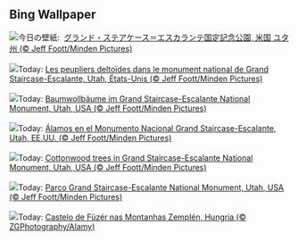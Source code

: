 ## Bing Wallpaper
![](https://www.bing.com/th?id=OHR.GrandStaircase_JA-JP3373019337_UHD.jpg&w=1000)今日の壁紙: &nbsp;[グランド・ステアケース＝エスカランテ国定記念公園, 米国 ユタ州 (© Jeff Foott/Minden Pictures)](https://www.bing.com/th?id=OHR.GrandStaircase_JA-JP3373019337_UHD.jpg)
<br><br/>
![](https://www.bing.com/th?id=OHR.GrandStaircase_FR-FR6173079763_UHD.jpg&w=1000)Today: [Les peupliers deltoïdes dans le monument national de Grand Staircase-Escalante, Utah, États-Unis (© Jeff Foott/Minden Pictures)](https://www.bing.com/th?id=OHR.GrandStaircase_FR-FR6173079763_UHD.jpg)
<br><br/>
![](https://www.bing.com/th?id=OHR.GrandStaircase_DE-DE3712466040_UHD.jpg&w=1000)Today: [Baumwollbäume im Grand Staircase-Escalante National Monument, Utah, USA (© Jeff Foott/Minden Pictures)](https://www.bing.com/th?id=OHR.GrandStaircase_DE-DE3712466040_UHD.jpg)
<br><br/>
![](https://www.bing.com/th?id=OHR.GrandStaircase_ES-ES4652634549_UHD.jpg&w=1000)Today: [Álamos en el Monumento Nacional Grand Staircase-Escalante, Utah, EE.UU. (© Jeff Foott/Minden Pictures)](https://www.bing.com/th?id=OHR.GrandStaircase_ES-ES4652634549_UHD.jpg)
<br><br/>
![](https://www.bing.com/th?id=OHR.GrandStaircase_EN-GB6284084433_UHD.jpg&w=1000)Today: [Cottonwood trees in Grand Staircase-Escalante National Monument, Utah, USA (© Jeff Foott/Minden Pictures)](https://www.bing.com/th?id=OHR.GrandStaircase_EN-GB6284084433_UHD.jpg)
<br><br/>
![](https://www.bing.com/th?id=OHR.GrandStaircase_IT-IT8917709693_UHD.jpg&w=1000)Today: [Parco Grand Staircase-Escalante National Monument, Utah, USA (© Jeff Foott/Minden Pictures)](https://www.bing.com/th?id=OHR.GrandStaircase_IT-IT8917709693_UHD.jpg)
<br><br/>
![](https://www.bing.com/th?id=OHR.FuzerCastle_PT-BR8679646534_UHD.jpg&w=1000)Today: [Castelo de Füzér nas Montanhas Zemplén, Hungria (© ZGPhotography/Alamy)](https://www.bing.com/th?id=OHR.FuzerCastle_PT-BR8679646534_UHD.jpg)
<br><br/>
